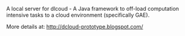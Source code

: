 A local server for dlcoud - A Java framework to off-load computation intensive tasks to a cloud environment (specifically GAE).

More details at: http://dcloud-prototype.blogspot.com/